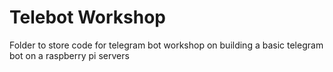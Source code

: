 # Telebot Workshop
Folder to store code for telegram bot workshop on building a basic telegram bot on a raspberry pi servers
